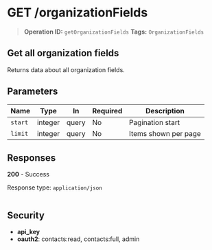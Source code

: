 # GET /organizationFields

> **Operation ID:** `getOrganizationFields`
> **Tags:** `OrganizationFields`

## Get all organization fields

Returns data about all organization fields.

## Parameters

| Name | Type | In | Required | Description |
|------|------|-------|----------|-------------|
| `start` | integer | query | No | Pagination start |
| `limit` | integer | query | No | Items shown per page |

## Responses

**200** - Success

Response type: `application/json`

```

```


## Security

- **api_key**
- **oauth2**: contacts:read, contacts:full, admin